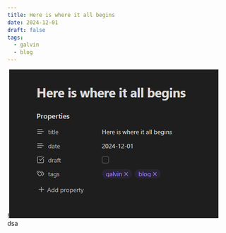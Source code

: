 ```yaml
---
title: Here is where it all begins
date: 2024-12-01
draft: false
tags:
  - galvin
  - blog
---
```


!![Image Description](/images/Pasted%20image%2020250121070006.png)
dsa
